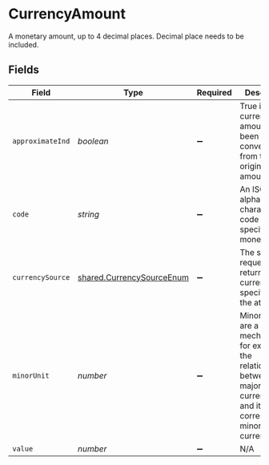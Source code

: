 # CurrencyAmount

A monetary amount, up to 4 decimal places. Decimal place needs to be included.


## Fields

| Field                                                                                                                                | Type                                                                                                                                 | Required                                                                                                                             | Description                                                                                                                          | Example                                                                                                                              |
| ------------------------------------------------------------------------------------------------------------------------------------ | ------------------------------------------------------------------------------------------------------------------------------------ | ------------------------------------------------------------------------------------------------------------------------------------ | ------------------------------------------------------------------------------------------------------------------------------------ | ------------------------------------------------------------------------------------------------------------------------------------ |
| `approximateInd`                                                                                                                     | *boolean*                                                                                                                            | :heavy_minus_sign:                                                                                                                   | True if the currency amount has been converted from the original amount                                                              | true                                                                                                                                 |
| `code`                                                                                                                               | *string*                                                                                                                             | :heavy_minus_sign:                                                                                                                   | An ISO 4217 alpha character code that specifies a money unit                                                                         | USD                                                                                                                                  |
| `currencySource`                                                                                                                     | [shared.CurrencySourceEnum](../../../sdk/models/shared/currencysourceenum.md)                                                        | :heavy_minus_sign:                                                                                                                   | The system requesting or returning the currency code specified in the attribute                                                      |                                                                                                                                      |
| `minorUnit`                                                                                                                          | *number*                                                                                                                             | :heavy_minus_sign:                                                                                                                   | Minor units are a mechanism for expressing the relationship between a major currency unit and its corresponding minor currency unit. | 2                                                                                                                                    |
| `value`                                                                                                                              | *number*                                                                                                                             | :heavy_minus_sign:                                                                                                                   | N/A                                                                                                                                  | 124.56                                                                                                                               |